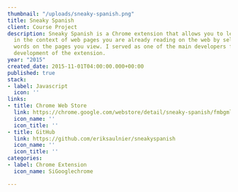 ```yaml
---
thumbnail: "/uploads/sneaky-spanish.png"
title: Sneaky Spanish
client: Course Project
description: Sneaky Spanish is a Chrome extension that allows you to learn Spanish
  in the context of web pages you are already reading on the web by selectively translating
  words on the pages you view. I served as one of the main developers for the initial
  development of the extension.
year: "2015"
created_date: 2015-11-01T04:00:00.000+00:00
published: true
stack:
- label: Javascript
  icon: ''
links:
- title: Chrome Web Store
  link: https://chrome.google.com/webstore/detail/sneaky-spanish/fmbgmlhpadiloggofeliagghggmopgbk?hl=en-US
  icon_name: ''
  icon_title: ''
- title: GitHub
  link: https://github.com/eriksaulnier/sneakyspanish
  icon_name: ''
  icon_title: ''
categories:
- label: Chrome Extension
  icon_name: SiGooglechrome

---
```

